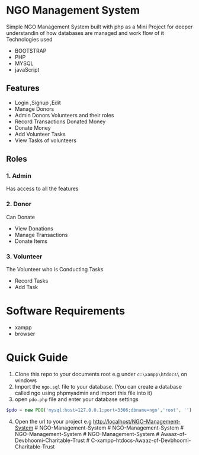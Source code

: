 NGO Management System
=====

Simple NGO Management System built with  php as a Mini Project for deeper understandin of how databases are managed and work flow of it
Technologies used 
* BOOTSTRAP
* PHP
* MYSQL
* javaScript

## Features
* Login ,Signup ,Edit  
* Manage Donors
* Admin Donors Volunteers and their roles
* Record Transactions Donated Money
* Donate Money 
* Add Volunteer Tasks
* View Tasks of volunteers

## Roles
### 1.  Admin
Has access to all the features
### 2.  Donor
Can Donate
* View Donations
* Manage Transactions
* Donate Items

### 3. Volunteer
The Volunteer who is Conducting Tasks
* Record Tasks
* Add Task

# Software Requirements
* xampp
* browser

# Quick Guide
1. Clone this repo to your documents root e.g under `c:\xampp\htdocs\` on windows
2. Import the `ngo.sql` file to your database. (You can create a database called ngo using phpmyadmin and import this file into it)
3. open `pdo.php` file and enter your database settings
```php
$pdo = new PDO('mysql:host=127.0.0.1;port=3306;dbname=ngo','root', '');
```
4. Open the url to your project e.g [http://localhost/NGO-Management-System](http://localhost/NGO-Management-System) 
#   N G O - M a n a g e m e n t - S y s t e m  
 #   N G O - M a n a g e m e n t - S y s t e m  
 #   N G O - M a n a g e m e n t - S y s t e m  
 #   N G O - M a n a g e m e n t - S y s t e m  
 #   A w a a z - o f - D e v b h o o m i - C h a r i t a b l e - T r u s t  
 #   C - x a m p p - h t d o c s - A w a a z - o f - D e v b h o o m i - C h a r i t a b l e - T r u s t  
 